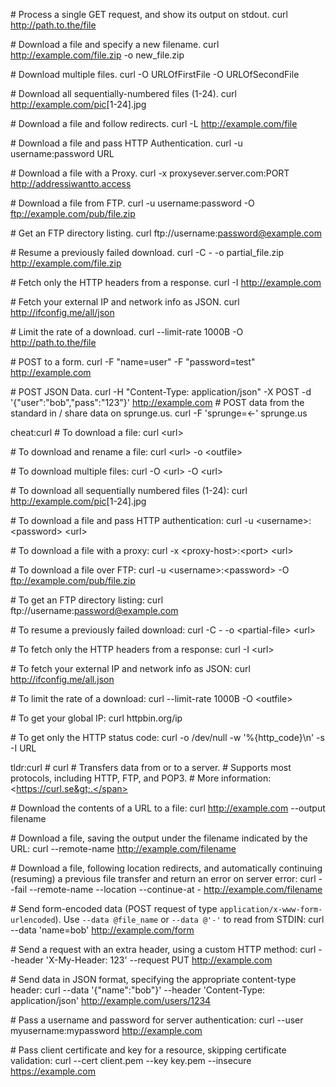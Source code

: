﻿<span class="f8"><span class="blink"># Process a single GET request, and show its output on stdout.</span></span>
<span class="ef252">curl<span class="f9"><span class="ef252"> <span class="f9"><span class="ef252">http://path.to.the/file</span></span></span></span></span>

<span class="ef252"><span class="f9"><span class="ef252"><span class="f9"><span class="ef252"><span class="f9"><span class="f8"><span class="blink"># Download a file and specify a new filename.</span></span></span></span></span></span></span></span>
<span class="ef252">curl<span class="f9"><span class="ef252"> <span class="f9"><span class="ef252">http://example.com/file.zip<span class="f9"><span class="ef252"> <span class="f9"><span class="ef252">-o<span class="f9"><span class="ef252"> <span class="f9"><span class="ef252">new_file.zip</span></span></span></span></span></span></span></span></span></span></span></span></span>

<span class="ef252"><span class="f9"><span class="ef252"><span class="f9"><span class="ef252"><span class="f9"><span class="ef252"><span class="f9"><span class="ef252"><span class="f9"><span class="ef252"><span class="f9"><span class="ef252"><span class="f9"><span class="f8"><span class="blink"># Download multiple files.</span></span></span></span></span></span></span></span></span></span></span></span></span></span></span></span>
<span class="ef252">curl<span class="f9"><span class="ef252"> <span class="f9"><span class="ef252">-O<span class="f9"><span class="ef252"> <span class="f9"><span class="ef252">URLOfFirstFile<span class="f9"><span class="ef252"> <span class="f9"><span class="ef252">-O<span class="f9"><span class="ef252"> <span class="f9"><span class="ef252">URLOfSecondFile</span></span></span></span></span></span></span></span></span></span></span></span></span></span></span></span></span>

<span class="ef252"><span class="f9"><span class="ef252"><span class="f9"><span class="ef252"><span class="f9"><span class="ef252"><span class="f9"><span class="ef252"><span class="f9"><span class="ef252"><span class="f9"><span class="ef252"><span class="f9"><span class="ef252"><span class="f9"><span class="ef252"><span class="f9"><span class="f8"><span class="blink"># Download all sequentially-numbered files (1-24).</span></span></span></span></span></span></span></span></span></span></span></span></span></span></span></span></span></span></span></span>
<span class="ef252">curl<span class="f9"><span class="ef252"> <span class="f9"><span class="ef252">http://example.com/pic<span class="f9"><span class="ef252">[<span class="f9"><span class="ef67">1<span class="f9"><span class="ef252">-24<span class="f9"><span class="ef252">]<span class="f9"><span class="ef252">.jpg</span></span></span></span></span></span></span></span></span></span></span></span></span></span></span>

<span class="ef252"><span class="f9"><span class="ef252"><span class="f9"><span class="ef252"><span class="f9"><span class="ef252"><span class="f9"><span class="ef67"><span class="f9"><span class="ef252"><span class="f9"><span class="ef252"><span class="f9"><span class="ef252"><span class="f9"><span class="f8"><span class="blink"># Download a file and follow redirects.</span></span></span></span></span></span></span></span></span></span></span></span></span></span></span></span></span></span>
<span class="ef252">curl<span class="f9"><span class="ef252"> <span class="f9"><span class="ef252">-L<span class="f9"><span class="ef252"> <span class="f9"><span class="ef252">http://example.com/file</span></span></span></span></span></span></span></span></span>

<span class="ef252"><span class="f9"><span class="ef252"><span class="f9"><span class="ef252"><span class="f9"><span class="ef252"><span class="f9"><span class="ef252"><span class="f9"><span class="f8"><span class="blink"># Download a file and pass HTTP Authentication.</span></span></span></span></span></span></span></span></span></span></span></span>
<span class="ef252">curl<span class="f9"><span class="ef252"> <span class="f9"><span class="ef252">-u<span class="f9"><span class="ef252"> <span class="f9"><span class="ef252">username:password<span class="f9"><span class="ef252"> <span class="f9"><span class="ef252">URL</span></span></span></span></span></span></span></span></span></span></span></span></span>

<span class="ef252"><span class="f9"><span class="ef252"><span class="f9"><span class="ef252"><span class="f9"><span class="ef252"><span class="f9"><span class="ef252"><span class="f9"><span class="ef252"><span class="f9"><span class="ef252"><span class="f9"><span class="f8"><span class="blink"># Download a file with a Proxy.</span></span></span></span></span></span></span></span></span></span></span></span></span></span></span></span>
<span class="ef252">curl<span class="f9"><span class="ef252"> <span class="f9"><span class="ef252">-x<span class="f9"><span class="ef252"> <span class="f9"><span class="ef252">proxysever.server.com:PORT<span class="f9"><span class="ef252"> <span class="f9"><span class="ef252">http://addressiwantto.access</span></span></span></span></span></span></span></span></span></span></span></span></span>

<span class="ef252"><span class="f9"><span class="ef252"><span class="f9"><span class="ef252"><span class="f9"><span class="ef252"><span class="f9"><span class="ef252"><span class="f9"><span class="ef252"><span class="f9"><span class="ef252"><span class="f9"><span class="f8"><span class="blink"># Download a file from FTP.</span></span></span></span></span></span></span></span></span></span></span></span></span></span></span></span>
<span class="ef252">curl<span class="f9"><span class="ef252"> <span class="f9"><span class="ef252">-u<span class="f9"><span class="ef252"> <span class="f9"><span class="ef252">username:password<span class="f9"><span class="ef252"> <span class="f9"><span class="ef252">-O<span class="f9"><span class="ef252"> <span class="f9"><span class="ef252">ftp://example.com/pub/file.zip</span></span></span></span></span></span></span></span></span></span></span></span></span></span></span></span></span>

<span class="ef252"><span class="f9"><span class="ef252"><span class="f9"><span class="ef252"><span class="f9"><span class="ef252"><span class="f9"><span class="ef252"><span class="f9"><span class="ef252"><span class="f9"><span class="ef252"><span class="f9"><span class="ef252"><span class="f9"><span class="ef252"><span class="f9"><span class="f8"><span class="blink"># Get an FTP directory listing.</span></span></span></span></span></span></span></span></span></span></span></span></span></span></span></span></span></span></span></span>
<span class="ef252">curl<span class="f9"><span class="ef252"> <span class="f9"><span class="ef252">ftp://username:password@example.com</span></span></span></span></span>

<span class="ef252"><span class="f9"><span class="ef252"><span class="f9"><span class="ef252"><span class="f9"><span class="f8"><span class="blink"># Resume a previously failed download.</span></span></span></span></span></span></span></span>
<span class="ef252">curl<span class="f9"><span class="ef252"> <span class="f9"><span class="ef252">-C<span class="f9"><span class="ef252"> <span class="f9"><span class="ef252">-<span class="f9"><span class="ef252"> <span class="f9"><span class="ef252">-o<span class="f9"><span class="ef252"> <span class="f9"><span class="ef252">partial_file.zip<span class="f9"><span class="ef252"> <span class="f9"><span class="ef252">http://example.com/file.zip</span></span></span></span></span></span></span></span></span></span></span></span></span></span></span></span></span></span></span></span></span>

<span class="ef252"><span class="f9"><span class="ef252"><span class="f9"><span class="ef252"><span class="f9"><span class="ef252"><span class="f9"><span class="ef252"><span class="f9"><span class="ef252"><span class="f9"><span class="ef252"><span class="f9"><span class="ef252"><span class="f9"><span class="ef252"><span class="f9"><span class="ef252"><span class="f9"><span class="ef252"><span class="f9"><span class="f8"><span class="blink"># Fetch only the HTTP headers from a response.</span></span></span></span></span></span></span></span></span></span></span></span></span></span></span></span></span></span></span></span></span></span></span></span>
<span class="ef252">curl<span class="f9"><span class="ef252"> <span class="f9"><span class="ef252">-I<span class="f9"><span class="ef252"> <span class="f9"><span class="ef252">http://example.com</span></span></span></span></span></span></span></span></span>

<span class="ef252"><span class="f9"><span class="ef252"><span class="f9"><span class="ef252"><span class="f9"><span class="ef252"><span class="f9"><span class="ef252"><span class="f9"><span class="f8"><span class="blink"># Fetch your external IP and network info as JSON.</span></span></span></span></span></span></span></span></span></span></span></span>
<span class="ef252">curl<span class="f9"><span class="ef252"> <span class="f9"><span class="ef252">http://ifconfig.me/all/json</span></span></span></span></span>

<span class="ef252"><span class="f9"><span class="ef252"><span class="f9"><span class="ef252"><span class="f9"><span class="f8"><span class="blink"># Limit the rate of a download.</span></span></span></span></span></span></span></span>
<span class="ef252">curl<span class="f9"><span class="ef252"> <span class="f9"><span class="ef252">--limit-rate<span class="f9"><span class="ef252"> <span class="f9"><span class="ef252">1000B<span class="f9"><span class="ef252"> <span class="f9"><span class="ef252">-O<span class="f9"><span class="ef252"> <span class="f9"><span class="ef252">http://path.to.the/file</span></span></span></span></span></span></span></span></span></span></span></span></span></span></span></span></span>

<span class="ef252"><span class="f9"><span class="ef252"><span class="f9"><span class="ef252"><span class="f9"><span class="ef252"><span class="f9"><span class="ef252"><span class="f9"><span class="ef252"><span class="f9"><span class="ef252"><span class="f9"><span class="ef252"><span class="f9"><span class="ef252"><span class="f9"><span class="f8"><span class="blink"># POST to a form.</span></span></span></span></span></span></span></span></span></span></span></span></span></span></span></span></span></span></span></span>
<span class="ef252">curl<span class="f9"><span class="ef252"> <span class="f9"><span class="ef252">-F<span class="f9"><span class="ef252"> <span class="f9"><span class="ef214">"name=user"<span class="f9"><span class="ef252"> <span class="f9"><span class="ef252">-F<span class="f9"><span class="ef252"> <span class="f9"><span class="ef214">"password=test"<span class="f9"><span class="ef252"> <span class="f9"><span class="ef252">http://example.com</span></span></span></span></span></span></span></span></span></span></span></span></span></span></span></span></span></span></span></span></span>

<span class="ef252"><span class="f9"><span class="ef252"><span class="f9"><span class="ef252"><span class="f9"><span class="ef252"><span class="f9"><span class="ef214"><span class="f9"><span class="ef252"><span class="f9"><span class="ef252"><span class="f9"><span class="ef252"><span class="f9"><span class="ef214"><span class="f9"><span class="ef252"><span class="f9"><span class="ef252"><span class="f9"><span class="f8"><span class="blink"># POST JSON Data.</span></span></span></span></span></span></span></span></span></span></span></span></span></span></span></span></span></span></span></span></span></span></span></span>
<span class="ef252">curl<span class="f9"><span class="ef252"> <span class="f9"><span class="ef252">-H<span class="f9"><span class="ef252"> <span class="f9"><span class="ef214">"Content-Type: application/json"<span class="f9"><span class="ef252"> <span class="f9"><span class="ef252">-X<span class="f9"><span class="ef252"> <span class="f9"><span class="ef252">POST<span class="f9"><span class="ef252"> <span class="f9"><span class="ef252">-d<span class="f9"><span class="ef252"> <span class="f9"><span class="ef214">'{"user":"bob","pass":"123"}'<span class="f9"><span class="ef252"> <span class="f9"><span class="ef252">http://example.com
</span></span></span></span></span></span></span></span></span></span></span></span></span></span></span></span></span></span></span></span></span></span></span></span></span></span></span></span></span>
<span class="ef252"><span class="f9"><span class="ef252"><span class="f9"><span class="ef252"><span class="f9"><span class="ef252"><span class="f9"><span class="ef214"><span class="f9"><span class="ef252"><span class="f9"><span class="ef252"><span class="f9"><span class="ef252"><span class="f9"><span class="ef252"><span class="f9"><span class="ef252"><span class="f9"><span class="ef252"><span class="f9"><span class="ef252"><span class="f9"><span class="ef214"><span class="f9"><span class="ef252"><span class="f9"><span class="ef252"><span class="f9"><span class="f8"><span class="blink"># POST data from the standard in / share data on sprunge.us.</span></span></span></span></span></span></span></span></span></span></span></span></span></span></span></span></span></span></span></span></span></span></span></span></span></span></span></span></span></span></span></span>
<span class="ef252">curl<span class="f9"><span class="ef252"> <span class="f9"><span class="ef252">-F<span class="f9"><span class="ef252"> <span class="f9"><span class="ef214">'sprunge=&lt;-'<span class="f9"><span class="ef252"> <span class="f9"><span class="ef252">sprunge.us</span></span></span></span></span></span></span></span></span></span></span></span></span>

<span class="ef252"><span class="f9"><span class="ef252"><span class="f9"><span class="ef252"><span class="f9"><span class="ef252"><span class="f9"><span class="ef214"><span class="f9"><span class="ef252"><span class="f9"><span class="ef252"><span class="f9"><span class="eb8"> cheat:curl </span></span></span></span></span></span></span></span></span></span></span></span></span></span></span>
<span class="f8"><span class="blink"># To download a file:</span></span>
<span class="ef252">curl<span class="f9"><span class="ef252"> <span class="f9"><span class="ef252">&lt;<span class="f9"><span class="ef252">url&gt;</span></span></span></span></span></span></span>

<span class="ef252"><span class="f9"><span class="ef252"><span class="f9"><span class="ef252"><span class="f9"><span class="ef252"><span class="f9"><span class="f8"><span class="blink"># To download and rename a file:</span></span></span></span></span></span></span></span></span></span>
<span class="ef252">curl<span class="f9"><span class="ef252"> <span class="f9"><span class="ef252">&lt;<span class="f9"><span class="ef252">url&gt;<span class="f9"><span class="ef252"> <span class="f9"><span class="ef252">-o<span class="f9"><span class="ef252"> <span class="f9"><span class="ef252">&lt;<span class="f9"><span class="ef252">outfile&gt;</span></span></span></span></span></span></span></span></span></span></span></span></span></span></span></span></span>

<span class="ef252"><span class="f9"><span class="ef252"><span class="f9"><span class="ef252"><span class="f9"><span class="ef252"><span class="f9"><span class="ef252"><span class="f9"><span class="ef252"><span class="f9"><span class="ef252"><span class="f9"><span class="ef252"><span class="f9"><span class="ef252"><span class="f9"><span class="f8"><span class="blink"># To download multiple files:</span></span></span></span></span></span></span></span></span></span></span></span></span></span></span></span></span></span></span></span>
<span class="ef252">curl<span class="f9"><span class="ef252"> <span class="f9"><span class="ef252">-O<span class="f9"><span class="ef252"> <span class="f9"><span class="ef252">&lt;<span class="f9"><span class="ef252">url&gt;<span class="f9"><span class="ef252"> <span class="f9"><span class="ef252">-O<span class="f9"><span class="ef252"> <span class="f9"><span class="ef252">&lt;<span class="f9"><span class="ef252">url&gt;</span></span></span></span></span></span></span></span></span></span></span></span></span></span></span></span></span></span></span></span></span>

<span class="ef252"><span class="f9"><span class="ef252"><span class="f9"><span class="ef252"><span class="f9"><span class="ef252"><span class="f9"><span class="ef252"><span class="f9"><span class="ef252"><span class="f9"><span class="ef252"><span class="f9"><span class="ef252"><span class="f9"><span class="ef252"><span class="f9"><span class="ef252"><span class="f9"><span class="ef252"><span class="f9"><span class="f8"><span class="blink"># To download all sequentially numbered files (1-24):</span></span></span></span></span></span></span></span></span></span></span></span></span></span></span></span></span></span></span></span></span></span></span></span>
<span class="ef252">curl<span class="f9"><span class="ef252"> <span class="f9"><span class="ef252">http://example.com/pic<span class="f9"><span class="ef252">[<span class="f9"><span class="ef67">1<span class="f9"><span class="ef252">-24<span class="f9"><span class="ef252">]<span class="f9"><span class="ef252">.jpg</span></span></span></span></span></span></span></span></span></span></span></span></span></span></span>

<span class="ef252"><span class="f9"><span class="ef252"><span class="f9"><span class="ef252"><span class="f9"><span class="ef252"><span class="f9"><span class="ef67"><span class="f9"><span class="ef252"><span class="f9"><span class="ef252"><span class="f9"><span class="ef252"><span class="f9"><span class="f8"><span class="blink"># To download a file and pass HTTP authentication:</span></span></span></span></span></span></span></span></span></span></span></span></span></span></span></span></span></span>
<span class="ef252">curl<span class="f9"><span class="ef252"> <span class="f9"><span class="ef252">-u<span class="f9"><span class="ef252"> <span class="f9"><span class="ef252">&lt;<span class="f9"><span class="ef252">username&gt;:<span class="f9"><span class="ef252">&lt;<span class="f9"><span class="ef252">password&gt;<span class="f9"><span class="ef252"> <span class="f9"><span class="ef252">&lt;<span class="f9"><span class="ef252">url&gt;</span></span></span></span></span></span></span></span></span></span></span></span></span></span></span></span></span></span></span></span></span>

<span class="ef252"><span class="f9"><span class="ef252"><span class="f9"><span class="ef252"><span class="f9"><span class="ef252"><span class="f9"><span class="ef252"><span class="f9"><span class="ef252"><span class="f9"><span class="ef252"><span class="f9"><span class="ef252"><span class="f9"><span class="ef252"><span class="f9"><span class="ef252"><span class="f9"><span class="ef252"><span class="f9"><span class="f8"><span class="blink"># To download a file with a proxy:</span></span></span></span></span></span></span></span></span></span></span></span></span></span></span></span></span></span></span></span></span></span></span></span>
<span class="ef252">curl<span class="f9"><span class="ef252"> <span class="f9"><span class="ef252">-x<span class="f9"><span class="ef252"> <span class="f9"><span class="ef252">&lt;<span class="f9"><span class="ef252">proxy-host&gt;:<span class="f9"><span class="ef252">&lt;<span class="f9"><span class="ef252">port&gt;<span class="f9"><span class="ef252"> <span class="f9"><span class="ef252">&lt;<span class="f9"><span class="ef252">url&gt;</span></span></span></span></span></span></span></span></span></span></span></span></span></span></span></span></span></span></span></span></span>

<span class="ef252"><span class="f9"><span class="ef252"><span class="f9"><span class="ef252"><span class="f9"><span class="ef252"><span class="f9"><span class="ef252"><span class="f9"><span class="ef252"><span class="f9"><span class="ef252"><span class="f9"><span class="ef252"><span class="f9"><span class="ef252"><span class="f9"><span class="ef252"><span class="f9"><span class="ef252"><span class="f9"><span class="f8"><span class="blink"># To download a file over FTP:</span></span></span></span></span></span></span></span></span></span></span></span></span></span></span></span></span></span></span></span></span></span></span></span>
<span class="ef252">curl<span class="f9"><span class="ef252"> <span class="f9"><span class="ef252">-u<span class="f9"><span class="ef252"> <span class="f9"><span class="ef252">&lt;<span class="f9"><span class="ef252">username&gt;:<span class="f9"><span class="ef252">&lt;<span class="f9"><span class="ef252">password&gt;<span class="f9"><span class="ef252"> <span class="f9"><span class="ef252">-O<span class="f9"><span class="ef252"> <span class="f9"><span class="ef252">ftp://example.com/pub/file.zip</span></span></span></span></span></span></span></span></span></span></span></span></span></span></span></span></span></span></span></span></span></span></span>

<span class="ef252"><span class="f9"><span class="ef252"><span class="f9"><span class="ef252"><span class="f9"><span class="ef252"><span class="f9"><span class="ef252"><span class="f9"><span class="ef252"><span class="f9"><span class="ef252"><span class="f9"><span class="ef252"><span class="f9"><span class="ef252"><span class="f9"><span class="ef252"><span class="f9"><span class="ef252"><span class="f9"><span class="ef252"><span class="f9"><span class="f8"><span class="blink"># To get an FTP directory listing:</span></span></span></span></span></span></span></span></span></span></span></span></span></span></span></span></span></span></span></span></span></span></span></span></span></span>
<span class="ef252">curl<span class="f9"><span class="ef252"> <span class="f9"><span class="ef252">ftp://username:password@example.com</span></span></span></span></span>

<span class="ef252"><span class="f9"><span class="ef252"><span class="f9"><span class="ef252"><span class="f9"><span class="f8"><span class="blink"># To resume a previously failed download:</span></span></span></span></span></span></span></span>
<span class="ef252">curl<span class="f9"><span class="ef252"> <span class="f9"><span class="ef252">-C<span class="f9"><span class="ef252"> <span class="f9"><span class="ef252">-<span class="f9"><span class="ef252"> <span class="f9"><span class="ef252">-o<span class="f9"><span class="ef252"> <span class="f9"><span class="ef252">&lt;<span class="f9"><span class="ef252">partial-file&gt;<span class="f9"><span class="ef252"> <span class="f9"><span class="ef252">&lt;<span class="f9"><span class="ef252">url&gt;</span></span></span></span></span></span></span></span></span></span></span></span></span></span></span></span></span></span></span></span></span></span></span></span></span>

<span class="ef252"><span class="f9"><span class="ef252"><span class="f9"><span class="ef252"><span class="f9"><span class="ef252"><span class="f9"><span class="ef252"><span class="f9"><span class="ef252"><span class="f9"><span class="ef252"><span class="f9"><span class="ef252"><span class="f9"><span class="ef252"><span class="f9"><span class="ef252"><span class="f9"><span class="ef252"><span class="f9"><span class="ef252"><span class="f9"><span class="ef252"><span class="f9"><span class="f8"><span class="blink"># To fetch only the HTTP headers from a response:</span></span></span></span></span></span></span></span></span></span></span></span></span></span></span></span></span></span></span></span></span></span></span></span></span></span></span></span>
<span class="ef252">curl<span class="f9"><span class="ef252"> <span class="f9"><span class="ef252">-I<span class="f9"><span class="ef252"> <span class="f9"><span class="ef252">&lt;<span class="f9"><span class="ef252">url&gt;</span></span></span></span></span></span></span></span></span></span></span>

<span class="ef252"><span class="f9"><span class="ef252"><span class="f9"><span class="ef252"><span class="f9"><span class="ef252"><span class="f9"><span class="ef252"><span class="f9"><span class="ef252"><span class="f9"><span class="f8"><span class="blink"># To fetch your external IP and network info as JSON:</span></span></span></span></span></span></span></span></span></span></span></span></span></span>
<span class="ef252">curl<span class="f9"><span class="ef252"> <span class="f9"><span class="ef252">http://ifconfig.me/all.json</span></span></span></span></span>

<span class="ef252"><span class="f9"><span class="ef252"><span class="f9"><span class="ef252"><span class="f9"><span class="f8"><span class="blink"># To limit the rate of a download:</span></span></span></span></span></span></span></span>
<span class="ef252">curl<span class="f9"><span class="ef252"> <span class="f9"><span class="ef252">--limit-rate<span class="f9"><span class="ef252"> <span class="f9"><span class="ef252">1000B<span class="f9"><span class="ef252"> <span class="f9"><span class="ef252">-O<span class="f9"><span class="ef252"> <span class="f9"><span class="ef252">&lt;<span class="f9"><span class="ef252">outfile&gt;</span></span></span></span></span></span></span></span></span></span></span></span></span></span></span></span></span></span></span>

<span class="ef252"><span class="f9"><span class="ef252"><span class="f9"><span class="ef252"><span class="f9"><span class="ef252"><span class="f9"><span class="ef252"><span class="f9"><span class="ef252"><span class="f9"><span class="ef252"><span class="f9"><span class="ef252"><span class="f9"><span class="ef252"><span class="f9"><span class="ef252"><span class="f9"><span class="f8"><span class="blink"># To get your global IP:</span></span></span></span></span></span></span></span></span></span></span></span></span></span></span></span></span></span></span></span></span></span>
<span class="ef252">curl<span class="f9"><span class="ef252"> <span class="f9"><span class="ef252">httpbin.org/ip<span class="f9"><span class="ef252"> </span></span></span></span></span></span></span>

<span class="ef252"><span class="f9"><span class="ef252"><span class="f9"><span class="ef252"><span class="f9"><span class="ef252"><span class="f9"><span class="f8"><span class="blink"># To get only the HTTP status code:</span></span></span></span></span></span></span></span></span></span>
<span class="ef252">curl<span class="f9"><span class="ef252"> <span class="f9"><span class="ef252">-o<span class="f9"><span class="ef252"> <span class="f9"><span class="ef252">/dev/null<span class="f9"><span class="ef252"> <span class="f9"><span class="ef252">-w<span class="f9"><span class="ef252"> <span class="f9"><span class="ef214">'%{http_code}\n'<span class="f9"><span class="ef252"> <span class="f9"><span class="ef252">-s<span class="f9"><span class="ef252"> <span class="f9"><span class="ef252">-I<span class="f9"><span class="ef252"> <span class="f9"><span class="ef252">URL</span></span></span></span></span></span></span></span></span></span></span></span></span></span></span></span></span></span></span></span></span></span></span></span></span></span></span></span></span>

<span class="ef252"><span class="f9"><span class="ef252"><span class="f9"><span class="ef252"><span class="f9"><span class="ef252"><span class="f9"><span class="ef252"><span class="f9"><span class="ef252"><span class="f9"><span class="ef252"><span class="f9"><span class="ef252"><span class="f9"><span class="ef214"><span class="f9"><span class="ef252"><span class="f9"><span class="ef252"><span class="f9"><span class="ef252"><span class="f9"><span class="ef252"><span class="f9"><span class="ef252"><span class="f9"><span class="ef252"><span class="f9"><span class="eb8"> tldr:curl </span></span></span></span></span></span></span></span></span></span></span></span></span></span></span></span></span></span></span></span></span></span></span></span></span></span></span></span></span></span></span>
<span class="f8"><span class="blink"># curl</span></span>
<span class="f8"><span class="blink"># Transfers data from or to a server.</span></span>
<span class="f8"><span class="blink"># Supports most protocols, including HTTP, FTP, and POP3.</span></span>
<span class="f8"><span class="blink"># More information: &lt;https://curl.se&gt;.</span></span>

<span class="f8"><span class="blink"># Download the contents of a URL to a file:</span></span>
<span class="ef252">curl<span class="f9"><span class="ef252"> <span class="f9"><span class="ef252">http://example.com<span class="f9"><span class="ef252"> <span class="f9"><span class="ef252">--output<span class="f9"><span class="ef252"> <span class="f9"><span class="ef252">filename</span></span></span></span></span></span></span></span></span></span></span></span></span>

<span class="ef252"><span class="f9"><span class="ef252"><span class="f9"><span class="ef252"><span class="f9"><span class="ef252"><span class="f9"><span class="ef252"><span class="f9"><span class="ef252"><span class="f9"><span class="ef252"><span class="f9"><span class="f8"><span class="blink"># Download a file, saving the output under the filename indicated by the URL:</span></span></span></span></span></span></span></span></span></span></span></span></span></span></span></span>
<span class="ef252">curl<span class="f9"><span class="ef252"> <span class="f9"><span class="ef252">--remote-name<span class="f9"><span class="ef252"> <span class="f9"><span class="ef252">http://example.com/filename</span></span></span></span></span></span></span></span></span>

<span class="ef252"><span class="f9"><span class="ef252"><span class="f9"><span class="ef252"><span class="f9"><span class="ef252"><span class="f9"><span class="ef252"><span class="f9"><span class="f8"><span class="blink"># Download a file, following location redirects, and automatically continuing (resuming) a previous file transfer and return an error on server error:
</span></span></span></span></span></span></span></span></span></span></span>curl<span class="f9"><span class="ef252"> <span class="f9"><span class="ef252">--fail<span class="f9"><span class="ef252"> <span class="f9"><span class="ef252">--remote-name<span class="f9"><span class="ef252"> <span class="f9"><span class="ef252">--location<span class="f9"><span class="ef252"> <span class="f9"><span class="ef252">--continue-at<span class="f9"><span class="ef252"> <span class="f9"><span class="ef252">-<span class="f9"><span class="ef252"> <span class="f9"><span class="ef252">http://example.com/filename</span></span></span></span></span></span></span></span></span></span></span></span></span></span></span></span></span></span></span></span></span></span></span></span></span>

<span class="ef252"><span class="f9"><span class="ef252"><span class="f9"><span class="ef252"><span class="f9"><span class="ef252"><span class="f9"><span class="ef252"><span class="f9"><span class="ef252"><span class="f9"><span class="ef252"><span class="f9"><span class="ef252"><span class="f9"><span class="ef252"><span class="f9"><span class="ef252"><span class="f9"><span class="ef252"><span class="f9"><span class="ef252"><span class="f9"><span class="ef252"><span class="f9"><span class="f8"><span class="blink"># Send form-encoded data (POST request of type `application/x-www-form-urlencoded`). Use `--data @file_name` or `--data @'-'` to read from STDIN:</span></span></span></span></span></span></span></span></span></span></span></span></span></span></span></span></span></span></span></span></span></span></span></span></span></span></span></span>
<span class="ef252">curl<span class="f9"><span class="ef252"> <span class="f9"><span class="ef252">--data<span class="f9"><span class="ef252"> <span class="f9"><span class="ef214">'name=bob'<span class="f9"><span class="ef252"> <span class="f9"><span class="ef252">http://example.com/form</span></span></span></span></span></span></span></span></span></span></span></span></span>

<span class="ef252"><span class="f9"><span class="ef252"><span class="f9"><span class="ef252"><span class="f9"><span class="ef252"><span class="f9"><span class="ef214"><span class="f9"><span class="ef252"><span class="f9"><span class="ef252"><span class="f9"><span class="f8"><span class="blink"># Send a request with an extra header, using a custom HTTP method:</span></span></span></span></span></span></span></span></span></span></span></span></span></span></span></span>
<span class="ef252">curl<span class="f9"><span class="ef252"> <span class="f9"><span class="ef252">--header<span class="f9"><span class="ef252"> <span class="f9"><span class="ef214">'X-My-Header: 123'<span class="f9"><span class="ef252"> <span class="f9"><span class="ef252">--request<span class="f9"><span class="ef252"> <span class="f9"><span class="ef252">PUT<span class="f9"><span class="ef252"> <span class="f9"><span class="ef252">http://example.com</span></span></span></span></span></span></span></span></span></span></span></span></span></span></span></span></span></span></span></span></span>

<span class="ef252"><span class="f9"><span class="ef252"><span class="f9"><span class="ef252"><span class="f9"><span class="ef252"><span class="f9"><span class="ef214"><span class="f9"><span class="ef252"><span class="f9"><span class="ef252"><span class="f9"><span class="ef252"><span class="f9"><span class="ef252"><span class="f9"><span class="ef252"><span class="f9"><span class="ef252"><span class="f9"><span class="f8"><span class="blink"># Send data in JSON format, specifying the appropriate content-type header:</span></span></span></span></span></span></span></span></span></span></span></span></span></span></span></span></span></span></span></span></span></span></span></span>
<span class="ef252">curl<span class="f9"><span class="ef252"> <span class="f9"><span class="ef252">--data<span class="f9"><span class="ef252"> <span class="f9"><span class="ef214">'{"name":"bob"}'<span class="f9"><span class="ef252"> <span class="f9"><span class="ef252">--header<span class="f9"><span class="ef252"> <span class="f9"><span class="ef214">'Content-Type: application/json'<span class="f9"><span class="ef252"> <span class="f9"><span class="ef252">http://example.com/users/1234</span></span></span></span></span></span></span></span></span></span></span></span></span></span></span></span></span></span></span></span></span>

<span class="ef252"><span class="f9"><span class="ef252"><span class="f9"><span class="ef252"><span class="f9"><span class="ef252"><span class="f9"><span class="ef214"><span class="f9"><span class="ef252"><span class="f9"><span class="ef252"><span class="f9"><span class="ef252"><span class="f9"><span class="ef214"><span class="f9"><span class="ef252"><span class="f9"><span class="ef252"><span class="f9"><span class="f8"><span class="blink"># Pass a username and password for server authentication:</span></span></span></span></span></span></span></span></span></span></span></span></span></span></span></span></span></span></span></span></span></span></span></span>
<span class="ef252">curl<span class="f9"><span class="ef252"> <span class="f9"><span class="ef252">--user<span class="f9"><span class="ef252"> <span class="f9"><span class="ef252">myusername:mypassword<span class="f9"><span class="ef252"> <span class="f9"><span class="ef252">http://example.com</span></span></span></span></span></span></span></span></span></span></span></span></span>

<span class="ef252"><span class="f9"><span class="ef252"><span class="f9"><span class="ef252"><span class="f9"><span class="ef252"><span class="f9"><span class="ef252"><span class="f9"><span class="ef252"><span class="f9"><span class="ef252"><span class="f9"><span class="f8"><span class="blink"># Pass client certificate and key for a resource, skipping certificate validation:</span></span></span></span></span></span></span></span></span></span></span></span></span></span></span></span>
<span class="ef252">curl<span class="f9"><span class="ef252"> <span class="f9"><span class="ef252">--cert<span class="f9"><span class="ef252"> <span class="f9"><span class="ef252">client.pem<span class="f9"><span class="ef252"> <span class="f9"><span class="ef252">--key<span class="f9"><span class="ef252"> <span class="f9"><span class="ef252">key.pem<span class="f9"><span class="ef252"> <span class="f9"><span class="ef252">--insecure<span class="f9"><span class="ef252"> <span class="f9"><span class="ef252">https://example.com</span></span></span></span></span></span></span></span></span></span></span></span></span></span></span></span></span></span></span></span></span></span></span></span></span>
